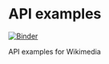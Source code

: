 # API examples
[![Binder](https://mybinder.org/badge_logo.svg)](https://mybinder.org/v2/gh/apaskulin/api-examples/master)

API examples for Wikimedia

